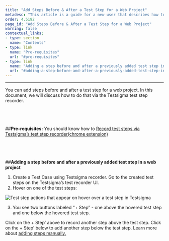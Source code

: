 ```yaml
---
title: "Add Steps Before & After a Test Step for a Web Project"
metadesc: "This article is a guide for a new user that describes how to add a step before and after an already added test step in a web project Testsigma."
order: 4.5192
page_id: "Add Steps Before & After a Test Step for a Web Project"
warning: false
contextual_links:
- type: section
  name: "Contents"
- type: link
  name: "Pre-requisites"
  url: "#pre-requisites"
- type: link
  name: "Adding a step before and after a previously added test step in a web project"
  url: "#adding-a-step-before-and-after-a-previously-added-test-step-in-a-web-project"
---
```


---

You can add steps before and after a test step for a web project. In this document, we will discuss how to do that via the Testsigma test step recorder.

&emsp;
---
##**Pre-requisites:**
You should know how to [Record test steps via Testsigma’s test step recorder(chrome extension)](https://testsigma.com/docs/test-cases/create-steps-recorder/web-apps/overview/)

&emsp;
---
##**Adding a step before and after a previously added test step in a web project**

 1. Create a Test Case using Testsigma recorder. Go to the created test steps on the Testsigma’s test recorder UI.
 2. Hover on one of the test steps:

![Test step actions that appear on hover over a test step in Testsigma](https://docs.testsigma.com/images/add-steps-before-after/hover-over-test-steps-add-steps-testsigma-recorder.png)

 3. You see two buttons labeled “+ Step” - one above the hovered test step and one below the hovered test step. 


Click on the + Step’ above to record another step above the test step. Click on the + Step’ below to add another step below the test step. Learn more about [adding steps manually.](https://testsigma.com/docs/test-cases/create-steps-recorder/web-apps/add-steps-manually/)




